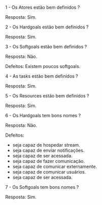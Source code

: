1 - Os Atores estão bem definidos ?

Resposta: Sim.

2 - Os Hardgoals estão bem definidos ?

Resposta: Sim.

3 - Os Softgoals estão bem definidos ?

Resposta: Não.

Defeitos: Existem poucos softgoals.

4 - As tasks estão bem definidos ?

Resposta: Sim.

5 - Os Resources estão bem definidos ?

Resposta: Sim.

6 - Os Hardgoals tem bons nomes ?

Resposta: Não.

Defeitos: 
- seja capaz de hospedar stream.<br />
- seja capaz de enviar notificações.<br />
- seja capaz de ser acessada.<br />
- seja capaz de fazer comunicação.<br />
- seja capaz de comunicar externamente.<br />
- seja capaz de comunicar usuários.<br />
- seja capaz de ser acessada.<br />

7 - Os Softgoals tem bons nomes ?

Resposta: Sim.
